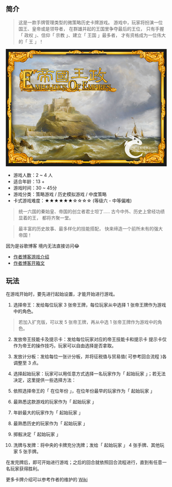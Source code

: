 ## 简介
> 这是一款手牌管理类型的微策略历史卡牌游戏。
游戏中，玩家将扮演一位国王、皇帝或是领导者，
在群雄并起的王国里争夺最后的王位，
只有手握「 政权 」、信仰「 宗教 」、建立「 王国 」最多者，
才有资格成为一位伟大的「 王 」！

<img src="_img/eoe.png">

* 游戏人数：2 ~ 4 人
* 适合年龄：13 +
* 游戏时间：30 ~ 45分
* 游戏分类：策略游戏 / 历史模拟游戏 / 中度策略
* 卡式游戏难度：★★★★★★☆☆☆☆ (等级六 - 中等偏难)

> 统一六国的秦始皇、帝国的创立者君士坦丁.....
古今中外、历史上曾经功绩显着的王，
都将齐聚一堂。

> 最丰富的历史故事、最多样化的技能搭配，
快来缔造一个前所未有的强大帝国！

因为是谷歌博客 境内无法直接访问😂
- [作者博客游戏介绍](https://cardsgamecreation.blogspot.com/p/blog-page.html)
- [作者博客开箱文](https://cardsgamecreation.blogspot.com/p/blog-page_30.html)

## 玩法
在游戏开始时，要先进行起始设置，才能开始进行游戏。

1. 选择帝王：发给每位玩家 3 张帝王牌，每位玩家从中选择 1 张帝王牌作为游戏中的角色。
 > 若加入扩充版，可以发 5 张帝王牌，再从中选 1 张帝王牌作为游戏中的角色。

2. 发放帝王技能卡及提示卡：发给每位玩家对应的帝王技能卡和提示卡
 提示卡仅作为帝王的操作技巧，玩家可以自由选择是否拿取。

3. 发放计分板：发给每位一张计分板，并将征税值与贸易值( 可参考回合流程 )各调整至 3 点。

4. 选择起始玩家：玩家可以用任意方式选择一名玩家作为「 起始玩家 」；若无法决定，这里提供一些选择方法：
 1. 依照选择帝王的「 在位年份 」，在位年份最早的玩家作为「 起始玩家 」
 2. 最熟悉这款游戏的玩家作为「 起始玩家 」
 3. 年龄最大的玩家作为「 起始玩家 」
 4. 最熟悉历史的玩家作为「 起始玩家 」
 5. 掷骰决定「 起始玩家 」

5. 洗牌与发牌：将中央的卡牌充分洗牌；发给「 起始玩家 」 4 张手牌、其他玩家 5 张手牌。

在发完牌后，即可开始进行游戏；之后的回合就依照回合流程进行，直到有任意一名玩家获得胜利。

更多卡牌介绍可以参考作者的维护的 [Wiki](https://eoe.fandom.com/zh/wiki/%E6%A8%99%E6%BA%96%E7%89%88)